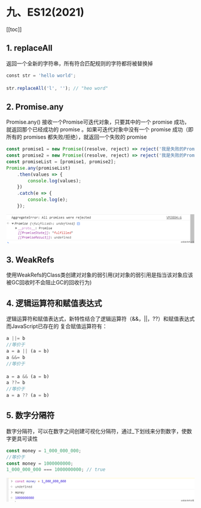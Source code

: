 # 九、ES12(2021)
<!-- Markdown 目录语法 -->
[[toc]]
## **1. replaceAll**

返回一个全新的字符串，所有符合匹配规则的字符都将被替换掉
```js
const str = 'hello world';

str.replaceAll('l', ''); // "heo word"
```

## **2. Promise.any**

Promise.any() 接收一个Promise可迭代对象，只要其中的一个 promise
成功，就返回那个已经成功的 promise 。如果可迭代对象中没有一个 promise
成功（即所有的 promises 都失败/拒绝），就返回一个失败的 promise
```js
const promise1 = new Promise((resolve, reject) => reject('我是失败的Promise_1'));
const promise2 = new Promise((resolve, reject) => reject('我是失败的Promise_2'));
const promiseList = [promise1, promise2];
Promise.any(promiseList)
    .then(values => {
        console.log(values);
    })
    .catch(e => {
        console.log(e);
    });
```
![图片](./imgs/media/image67.png)

## **3. WeakRefs**

使用WeakRefs的Class类创建对对象的弱引用(对对象的弱引用是指当该对象应该被GC回收时不会阻止GC的回收行为)

## **4. 逻辑运算符和赋值表达式**

逻辑运算符和赋值表达式，新特性结合了逻辑运算符（&&，||，??）和赋值表达式而JavaScript已存在的
复合赋值运算符有：
```js
a ||= b
//等价于
a = a || (a = b)
a &&= b
//等价于

a = a && (a = b)
a ??= b
//等价于
a = a ?? (a = b)
```

## **5. 数字分隔符**

数字分隔符，可以在数字之间创建可视化分隔符，通过_下划线来分割数字，使数字更具可读性
```js
const money = 1_000_000_000;
//等价于
const money = 1000000000;
1_000_000_000 === 1000000000; // true
```
![图片](./imgs/media/image68.png)
